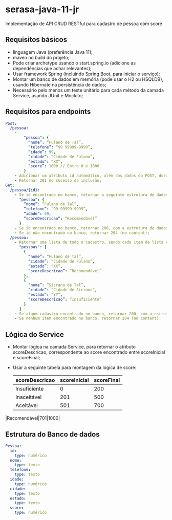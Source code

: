 # serasa-java-11-jr
Implementação de API CRUD RESTful para cadastro de pessoa com score

## Requisitos básicos

* linguagem Java (preferência Java 11);
* maven no build do projeto;
* Pode criar archetype usando o start.spring.io (adicione as dependências que achar relevantes);
* Usar framework Spring (incluindo Spring Boot, para iniciar o serviço);
* Montar um banco de dados em memória (pode usar o H2 ou HSQLDB), usando Hibernate na persistência de dados;
* Necessário pelo menos um teste unitário para cada método da camada Service, usando JUnit e Mockito; 

## Requisitos para endpoints

```yaml
Post:
  /pessoa:
    -
        "pessoa": {
          “nome”: “Fulano de Tal”,
          “telefone”: “99 99999-9999”,
          “idade”: 99,
          “cidade”: “Cidade de Fulano”,
          “estado”: “XX”,
          “score”: 1000	// Entre 0 e 1000
        }
    - Adicionar um atributo id automático, além dos dados do POST, durante inclusão dos dados no banco
    - Retornar 201 no sucesso da inclusão;
Get:
  /pessoa/{id}:
    - Se id encontrado no banco, retornar a seguinte estrutura de dados
      "pessoa": {
        “nome”: “Fulano de Tal”,
        “telefone”: “99 99999-9999”,
        “idade”: 99,
        “scoreDescricao”: “Recomendável”
      }
    - Se id encontrado no banco, retornar 200, com a estrutura de dados;
    - Se id não encontrado no banco, retornar 204 (no content);
  /pessoa:
    - Retornar uma lista de todo o cadastro, sendo cada item da lista com a seguinte estrutura de dados
      "pessoas": [
        {
          “nome”: “Fulano de Tal”,
          “cidade”: “Cidade de Fulano”,
          “estado”: “XX”,
          “scoreDescricao”: “Recomendável”
        },
        {
          “nome”: “Sicrano de Tal”,
          “cidade”: “Cidade de Sicrano”,
          “estado”: “YY”,
          “scoreDescricao”: “Insuficiente”
        }
      ]
    - Se algum cadastro encontrado no banco, retornar 200, com a estrutura JSON;
    - Se nenhum item encontrado no banco, retornar 204 (no content);
```

## Lógica do Service

* Montar lógica na camada Service, para retornar o atributo scoreDescricao, correspondente ao score encontrado entre scoreInicial e scoreFinal;
* Usar a seguinte tabela para montagem da lógica de score:

    |scoreDescricao|scoreInicial|scoreFinal|
    |---|---|---|
    |Insuficiente|0|200|
    |Inaceitável|201|500|
    |Aceitável|501|700|
|Recomendável|701|1000| 

## Estrutura do Banco de dados

```yaml
Pessoa:
  id:
    type: numérico
  nome:
    type: texto
  telefone:
    type: texto
  idade:
    type: numérico
  cidade:
    type: texto
  estado:
    type: texto
  score:
    type: numérico 
```